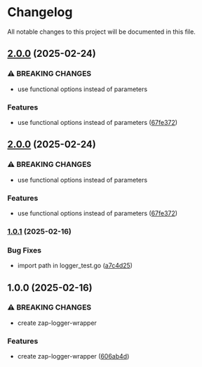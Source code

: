 # Changelog

All notable changes to this project will be documented in this file.

## [2.0.0](https://github.com/janduursma/zap-logger-wrapper/compare/v1.0.1...v2.0.0) (2025-02-24)


### ⚠ BREAKING CHANGES

* use functional options instead of parameters

### Features

* use functional options instead of parameters ([67fe372](https://github.com/janduursma/zap-logger-wrapper/commit/67fe372674a280509772857de3f9a62e78e009c8))

## [2.0.0](https://github.com/janduursma/zap-logger-wrapper/compare/v1.0.1...v2.0.0) (2025-02-24)


### ⚠ BREAKING CHANGES

* use functional options instead of parameters

### Features

* use functional options instead of parameters ([67fe372](https://github.com/janduursma/zap-logger-wrapper/commit/67fe372674a280509772857de3f9a62e78e009c8))

### [1.0.1](https://github.com/janduursma/zap-logger-wrapper/compare/v1.0.0...v1.0.1) (2025-02-16)


### Bug Fixes

* import path in logger_test.go ([a7c4d25](https://github.com/janduursma/zap-logger-wrapper/commit/a7c4d25bb977328f737bc87277da07ffde0e99ea))

## 1.0.0 (2025-02-16)


### ⚠ BREAKING CHANGES

* create zap-logger-wrapper

### Features

* create zap-logger-wrapper ([606ab4d](https://github.com/janduursma/zap-logger-wrapper/commit/606ab4d49b5c25a139000f04fec5c2811756ed86))
